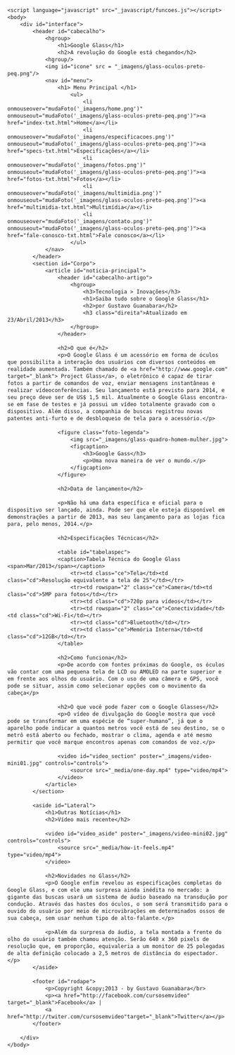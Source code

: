 <!DOCTYPE html>
<html lang = "pt-br">
	<head>
		<meta charset="UTF-8"/>
		<title>Tudo Sobre Google Glass </title>
	<link rel="stylesheet" type="text/css" href="_css/estilo.css"/>	
	</head>

	<script language="javascript" src="_javascript/funcoes.js"></script>
	<body>
		<div id="interface">
			<header id="cabecalho">
				<hgroup>
					<h1>Google Glass</h1>
					<h2>A revolução do Google está chegando</h2>
				<hgroup/>
				<img id="icone" src = "_imagens/glass-oculos-preto-peq.png"/>
				<nav id="menu">
					<h1> Menu Principal </h1>
						<ul>
							<li onmouseover="mudaFoto('_imagens/home.png')" onmouseout="mudaFoto('_imagens/glass-oculos-preto-peq.png')"><a href="index-txt.html">Home</a></li>
							<li onmouseover="mudaFoto('_imagens/especificacoes.png')" onmouseout="mudaFoto('_imagens/glass-oculos-preto-peq.png')"><a href="specs-txt.html">Especificações</a></li>
							<li onmouseover="mudaFoto('_imagens/fotos.png')" onmouseout="mudaFoto('_imagens/glass-oculos-preto-peq.png')"><a href="fotos-txt.html">Fotos</a></li>
							<li onmouseover="mudaFoto('_imagens/multimidia.png')" onmouseout="mudaFoto('_imagens/glass-oculos-preto-peq.png')"><a href="multimidia-txt.html">Multimídia</a></li>
							<li onmouseover="mudaFoto('_imagens/contato.png')" onmouseout="mudaFoto('_imagens/glass-oculos-preto-peq.png')"><a href="fale-conosco-txt.html">Fale conosco</a></li>
						</ul>
				</nav>
			</header>
			<section id="Corpo">
				<article id="noticia-principal">
					<header id="cabecalho-artigo">	
						<hgroup>
							<h3>Tecnologia > Inovações</h3>
							<h1>Saiba tudo sobre o Google Glass</h1>
							<h2>por Gustavo Guanabara</h2>
							<h3 class="direita">Atualizado em 23/Abril/2013</h3>
						</hgroup>
					</header>

					<h2>O que é</h2>
					<p>O Google Glass é um acessório em forma de óculos que possibilita a interação dos usuários com diversos conteúdos em realidade aumentada. Também chamado de <a href="http://www.google.com" target="_blank"> Project Glass</a>, o eletrônico é capaz de tirar fotos a partir de comandos de voz, enviar mensagens instantâneas e realizar vídeoconferências. Seu lançamento está previsto para 2014, e seu preço deve ser de US$ 1,5 mil. Atualmente o Google Glass encontra-se em fase de testes e já possui um vídeo totalmente gravado com o dispositivo. Além disso, a companhia de buscas registrou novas patentes anti-furto e de desbloqueio de tela para o acessório.</p>

					<figure class="foto-legenda">
						<img src="_imagens/glass-quadro-homem-mulher.jpg">
						<figcaption>
							<h3>Google Gass</h3>
							<p>Uma nova maneira de ver o mundo.</p>
						</figcaption>
					</figure>
					
					<h2>Data de lançamento</h2>
					
					<p>Não há uma data específica e oficial para o dispositivo ser lançado, ainda. Pode ser que ele esteja disponível em demonstrações a partir de 2013, mas seu lançamento para as lojas fica para, pelo menos, 2014.</p>

					<h2>Especificações Técnicas</h2>

					<table id="tabelaspec">
					<caption>Tabela Técnica do Google Glass <span>Mar/2013</span></caption>
						<tr><td class="ce">Tela</td><td class="cd">Resolução equivalente a tela de 25"</td></tr>
						<tr><td rowspan="2" class="ce">Camera</td><td class="cd">5MP para fotos</td></tr>
						<tr><td class="cd">720p para vídeos</td></tr>
						<tr><td rowspan="2" class="ce">Conectividade</td><td class="cd">Wi-Fi</td></tr>
						<tr><td class="cd">Bluetooth</td></tr>
						<tr><td class="ce">Memória Interna</td><td class="cd">12GB</td></tr>
					</table>

					<h2>Como funciona</h2>
					<p>De acordo com fontes próximas do Google, os óculos vão contar com uma pequena tela de LCD ou AMOLED na parte superior e em frente aos olhos do usuário. Com o uso de uma câmera e GPS, você pode se situar, assim como selecionar opções com o movimento da cabeça</p>

					<h2>O que você pode fazer com o Google Glasses</h2>
					<p>O vídeo de divulgação do Google mostra que você pode se transformar em uma espécie de “super-humano”, já que o aparelho pode indicar a quantos metros você está de seu destino, se o metrô está aberto ou fechado, mostrar o clima, agenda e até mesmo permitir que você marque encontros apenas com comandos de voz.</p>

					<video id="video_section" poster="_imagens/video-mini01.jpg" controls="controls">
						<source src="_media/one-day.mp4" type="video/mp4">
					</video>
				</article>
			</section>

			<aside id="Lateral">
				<h1>Outras Notícias</h1>
				<h2>Vídeo mais recente</h2>

				<video id="video_aside" poster="_imagens/video-mini02.jpg" controls="controls">
					<source src="_media/how-it-feels.mp4" type="video/mp4">
				</video>

				<h2>Novidades no Glass</h2>
				<p>O Google enfim revelou as especificações completas do Google Glass, e com ele uma surpresa ainda inédita no mercado: a gigante das buscas usará um sistema de áudio baseado na transdução por condução. Através das hastes dos óculos, o som será transmitido para o ouvido do usuário por meio de microvibrações em determinados ossos de sua cabeça, sem usar nenhum tipo de alto-falante.</p>

				<p>Além da surpresa do áudio, a tela montada a frente do olho do usuário também chamou atenção. Serão 640 x 360 pixels de resolução que, em proporção, equivaleria a um monitor de 25 polegadas de alta definição colocado a 2,5 metros de distância do espectador.</p>
			</aside>

			<footer id="rodape">
				<p>Copyright &copy;2013 - by Gustavo Guanabara</br>
				<p><a href="http://facebook.com/cursosemvideo" target="_blank">Facebook</a> | 
				<a href="http://twiter.com/cursosemvideo"target="_blank">Twitter</a></p>
			</footer>

		</div>
	</body>
</html>

